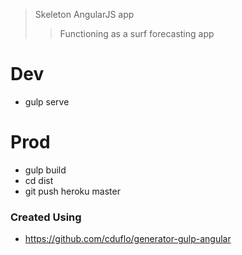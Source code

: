 > Skeleton AngularJS app
>> Functioning as a surf forecasting app

# Dev #

* gulp serve

# Prod #

* gulp build
* cd dist
* git push heroku master

### Created Using ###

* https://github.com/cduflo/generator-gulp-angular
